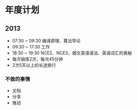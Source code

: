 # 年度计划

## 2013

- 07:30 ~ 09:30 编译原理、算法导论
- 09:30 ~ 17:30 工作
- 18:30 ~ 19:30 NCE2、NCE3，朗文英语语法、英语词汇的奥秘
- 每次锻炼2次，每次45分钟
- 2次5天以上的长途旅行

### 不做的事情

- 文档
- 分享
- 推动
